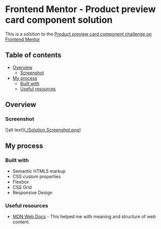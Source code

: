 # Frontend Mentor - Product preview card component solution

This is a solution to the [Product preview card component challenge on Frontend Mentor](https://www.frontendmentor.io/challenges/product-preview-card-component-GO7UmttRfa)

## Table of contents

- [Overview](#overview)
  - [Screenshot](#screenshot)
- [My process](#my-process)
  - [Built with](#built-with)
  - [Useful resources](#useful-resources)


## Overview

### Screenshot

![alt text]([./Solution Screenshot.png](https://github.com/LarisRocha/Frontend-Mentor---Product-Preview-Card-Component/blob/95385955941187e0c0d75d0997d54399508049e7/Solution%20Screenshot.png))


## My process

### Built with

- Semantic HTML5 markup
- CSS custom properties
- Flexbox
- CSS Grid
- Responsive Design

### Useful resources

- [MDN Web Docs](https://developer.mozilla.org/en-US/docs/Web/HTML) - This helped me with meaning and structure of web content.

